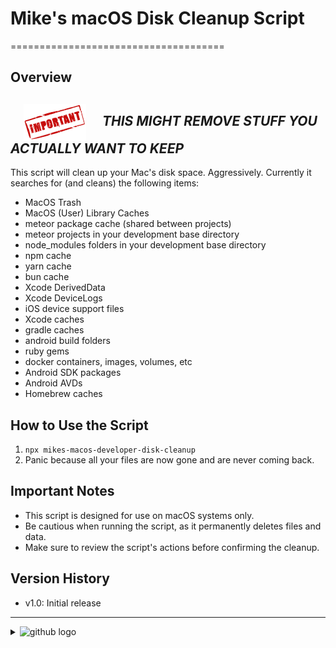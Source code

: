 # Mike's macOS Disk Cleanup Script

=====================================

## Overview

## ![important] ***THIS MIGHT REMOVE STUFF YOU ACTUALLY WANT TO KEEP***

This script will clean up your Mac's disk space. Aggressively.
Currently it searches for (and cleans) the following items:

- MacOS Trash
- MacOS (User) Library Caches
- meteor package cache (shared between projects)
- meteor projects in your development base directory
- node_modules folders in your development base directory
- npm cache
- yarn cache
- bun cache
- Xcode DerivedData
- Xcode DeviceLogs
- iOS device support files
- Xcode caches
- gradle caches
- android build folders
- ruby gems
- docker containers, images, volumes, etc
- Android SDK packages
- Android AVDs
- Homebrew caches

## How to Use the Script

1. `npx mikes-macos-developer-disk-cleanup`
2. Panic because all your files are now gone and are never coming back.

## Important Notes

- This script is designed for use on macOS systems only.
- Be cautious when running the script, as it permanently deletes files and data.
- Make sure to review the script's actions before confirming the cleanup.

## Version History

- v1.0: Initial release


<!-- 
 ======= Links, styles, images etc go below this point ========
--->

<!-- LINKS -->


<!-- IMAGES -->

[important]:./assets/important.svg "important"

<!-- STYLES -->
<!--
Note: GitHub will ignore the <style> element and will render its contents,
 so we embed it in a collapsed <details> accordion, which itself gets hidden in other
 markdown renderers that respect the <style> element (i.e. not github).
-->

<hr />
<details id="cssblock">
<summary>
<!-- GH logo -->
<img
  src="https://cdn.jsdelivr.net/gh/devicons/devicon@latest/icons/github/github-original-wordmark.svg"
  width="30" alt="github logo"
/>
</summary>

> GitHub renders the following as gibberish, while other viewers will apply the CSS styles.

<style type="text/css">
  img[title~="logo"] {
   width:128px;
   max-width: 25%;
   margin: 1em;
   vertical-align: middle;
  }
  img[title="important"] {
    width: 100px;
    margin: 0 1em;
    vertical-align: middle;
  }
</style>
</details>